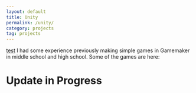 ```yaml
---
layout: default
title: Unity
permalink: /unity/
category: projects
tag: projects
---
```


[test](www.google.ca)
I had some experience previously making simple games in Gamemaker in middle school and high school. Some of the games are here:

# Update in Progress

